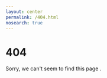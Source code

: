 ```yaml
---
layout: center
permalink: /404.html
nosearch: true
---
```


# 404

Sorry, we can't seem to find this page .
